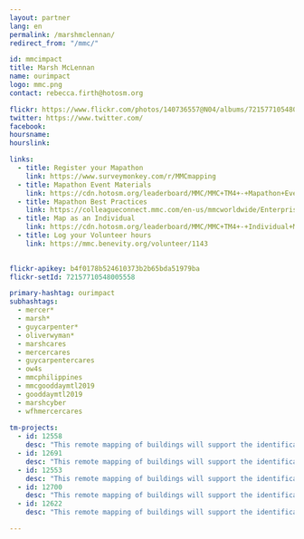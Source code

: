 ```yaml
---
layout: partner
lang: en
permalink: /marshmclennan/
redirect_from: "/mmc/"

id: mmcimpact
title: Marsh McLennan
name: ourimpact
logo: mmc.png
contact: rebecca.firth@hotosm.org

flickr: https://www.flickr.com/photos/140736557@N04/albums/72157710548005558
twitter: https://www.twitter.com/
facebook:
hoursname:
hourslink:

links:
  - title: Register your Mapathon
    link: https://www.surveymonkey.com/r/MMCmapping
  - title: Mapathon Event Materials
    link: https://cdn.hotosm.org/leaderboard/MMC/MMC+TM4+-+Mapathon+Event+Materials.zip
  - title: Mapathon Best Practices
    link: https://colleagueconnect.mmc.com/en-us/mmcworldwide/EnterpriseFunctions/CSR/Lists/TabbedDocument/Mapathon%20Planning%20Best%20Practices.pdf
  - title: Map as an Individual
    link: https://cdn.hotosm.org/leaderboard/MMC/MMC+TM4+-+Individual+Mapping+Materials.zip
  - title: Log your Volunteer hours
    link: https://mmc.benevity.org/volunteer/1143
 

flickr-apikey: b4f0178b524610373b2b65bda51979ba
flickr-setId: 72157710548005558

primary-hashtag: ourimpact
subhashtags:
  - mercer*
  - marsh*
  - guycarpenter*
  - oliverwyman*
  - marshcares
  - mercercares
  - guycarpentercares
  - ow4s
  - mmcphilippines
  - mmcgooddaymtl2019
  - gooddaymtl2019
  - marshcyber
  - wfhmercercares
  
tm-projects:
  - id: 12558
    desc: "This remote mapping of buildings will support the identification and characterization of settlements, as well as the implementation of planned activities and largely the generation of data for humanitarian activities."
  - id: 12691
    desc: "This remote mapping of buildings will support the identification and characterization of settlements, as well as the implementation of planned activities and largely the generation of data for humanitarian activities."
  - id: 12553
    desc: "This remote mapping of buildings will support the identification and characterization of settlements, as well as the implementation of planned activities and largely the generation of data for humanitarian activities."
  - id: 12700
    desc: "This remote mapping of buildings will support the identification and characterization of settlements, as well as the implementation of planned activities and largely the generation of data for humanitarian activities."
  - id: 12622
    desc: "This remote mapping of buildings will support the identification and characterization of settlements, as well as the implementation of planned activities and largely the generation of data for humanitarian activities."

---
```

